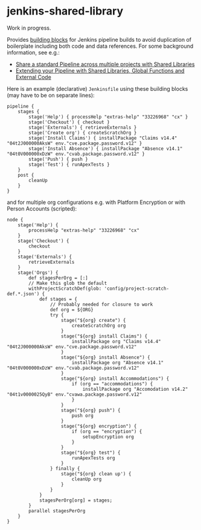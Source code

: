 # jenkins-shared-library

Work in progress.

Provides [building blocks](/vars) for Jenkins pipeline builds to avoid duplication of boilerplate including both code and data references.
For some background information, see e.g.:
* [Share a standard Pipeline across multiple projects with Shared Libraries](https://jenkins.io/blog/2017/10/02/pipeline-templates-with-shared-libraries/)
* [Extending your Pipeline with Shared Libraries, Global Functions and External Code](https://jenkins.io/blog/2017/06/27/speaker-blog-SAS-jenkins-world/)

Here is an example (declarative) `Jenkinsfile` using these building blocks (may have to be on separate lines):

```
pipeline {
    stages {
        stage('Help') { processHelp "extras-help" "33226968" "cx" }
        stage('Checkout') { checkout }
        stage('Externals') { retrieveExternals } 
        stage('Create org') { createScratchOrg }
        stage('Install Claims') { installPackage "Claims v14.4" "04t2J000000AksW" env."cve.package.password.v12" }
        stage('Install Absence') { installPackage "Absence v14.1" "04t0V000000xDzW" env."cvab.package.password.v12" }
        stage('Push') { push }
        stage('Test') { runApexTests }
    }
    post {
        cleanUp
    }
}
```
and for multiple org configurations e.g. with Platform Encryption or with Person Accounts (scripted):
```
node {
    stage('Help') {
        processHelp "extras-help" "33226968" "cx"
    }
    stage('Checkout') {
        checkout
    }
    stage('Externals') {
        retrieveExternals
    }
    stage('Orgs') {
        def stagesPerOrg = [:]
        // Make this glob the default
        withProjectScratchDef(glob: 'config/project-scratch-def.*.json') {
            def stages = {
                // Probably needed for closure to work
                def org = ${ORG}
                try {
                    stage("${org} create") {
                        createScratchOrg org
                    }
                    stage("${org} install Claims") {
                        installPackage org "Claims v14.4" "04t2J000000AksW" env."cve.package.password.v12"
                    }
                    stage("${org} install Absence") {
                        installPackage org "Absence v14.1" "04t0V000000xDzW" env."cvab.package.password.v12"
                    }
                    stage("${org} install Accommodations") {
                        if (org == "accommodations") {
                            installPackage org "Accomodation v14.2" "04t1v0000025QyB" env."cvawa.package.password.v12"
                        }
                    }
                    stage("${org} push") {
                        push org
                    }
                    stage("${org} encryption") {
                        if (org == "encryption") {
                            setupEncryption org
                        }
                    }
                    stage("${org} test") {
                        runApexTests org
                    }
                } finally {
                    stage("${org} clean up') {
                        cleanUp org
                    }
                }
            }
            stagesPerOrg[org] = stages;
        }
        parallel stagesPerOrg
    }
}
```
